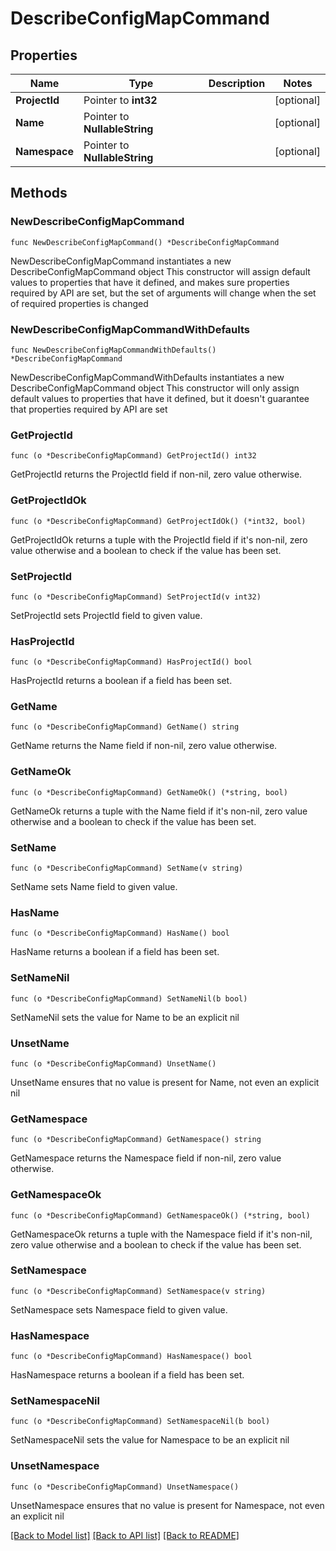 # DescribeConfigMapCommand

## Properties

Name | Type | Description | Notes
------------ | ------------- | ------------- | -------------
**ProjectId** | Pointer to **int32** |  | [optional] 
**Name** | Pointer to **NullableString** |  | [optional] 
**Namespace** | Pointer to **NullableString** |  | [optional] 

## Methods

### NewDescribeConfigMapCommand

`func NewDescribeConfigMapCommand() *DescribeConfigMapCommand`

NewDescribeConfigMapCommand instantiates a new DescribeConfigMapCommand object
This constructor will assign default values to properties that have it defined,
and makes sure properties required by API are set, but the set of arguments
will change when the set of required properties is changed

### NewDescribeConfigMapCommandWithDefaults

`func NewDescribeConfigMapCommandWithDefaults() *DescribeConfigMapCommand`

NewDescribeConfigMapCommandWithDefaults instantiates a new DescribeConfigMapCommand object
This constructor will only assign default values to properties that have it defined,
but it doesn't guarantee that properties required by API are set

### GetProjectId

`func (o *DescribeConfigMapCommand) GetProjectId() int32`

GetProjectId returns the ProjectId field if non-nil, zero value otherwise.

### GetProjectIdOk

`func (o *DescribeConfigMapCommand) GetProjectIdOk() (*int32, bool)`

GetProjectIdOk returns a tuple with the ProjectId field if it's non-nil, zero value otherwise
and a boolean to check if the value has been set.

### SetProjectId

`func (o *DescribeConfigMapCommand) SetProjectId(v int32)`

SetProjectId sets ProjectId field to given value.

### HasProjectId

`func (o *DescribeConfigMapCommand) HasProjectId() bool`

HasProjectId returns a boolean if a field has been set.

### GetName

`func (o *DescribeConfigMapCommand) GetName() string`

GetName returns the Name field if non-nil, zero value otherwise.

### GetNameOk

`func (o *DescribeConfigMapCommand) GetNameOk() (*string, bool)`

GetNameOk returns a tuple with the Name field if it's non-nil, zero value otherwise
and a boolean to check if the value has been set.

### SetName

`func (o *DescribeConfigMapCommand) SetName(v string)`

SetName sets Name field to given value.

### HasName

`func (o *DescribeConfigMapCommand) HasName() bool`

HasName returns a boolean if a field has been set.

### SetNameNil

`func (o *DescribeConfigMapCommand) SetNameNil(b bool)`

 SetNameNil sets the value for Name to be an explicit nil

### UnsetName
`func (o *DescribeConfigMapCommand) UnsetName()`

UnsetName ensures that no value is present for Name, not even an explicit nil
### GetNamespace

`func (o *DescribeConfigMapCommand) GetNamespace() string`

GetNamespace returns the Namespace field if non-nil, zero value otherwise.

### GetNamespaceOk

`func (o *DescribeConfigMapCommand) GetNamespaceOk() (*string, bool)`

GetNamespaceOk returns a tuple with the Namespace field if it's non-nil, zero value otherwise
and a boolean to check if the value has been set.

### SetNamespace

`func (o *DescribeConfigMapCommand) SetNamespace(v string)`

SetNamespace sets Namespace field to given value.

### HasNamespace

`func (o *DescribeConfigMapCommand) HasNamespace() bool`

HasNamespace returns a boolean if a field has been set.

### SetNamespaceNil

`func (o *DescribeConfigMapCommand) SetNamespaceNil(b bool)`

 SetNamespaceNil sets the value for Namespace to be an explicit nil

### UnsetNamespace
`func (o *DescribeConfigMapCommand) UnsetNamespace()`

UnsetNamespace ensures that no value is present for Namespace, not even an explicit nil

[[Back to Model list]](../README.md#documentation-for-models) [[Back to API list]](../README.md#documentation-for-api-endpoints) [[Back to README]](../README.md)


